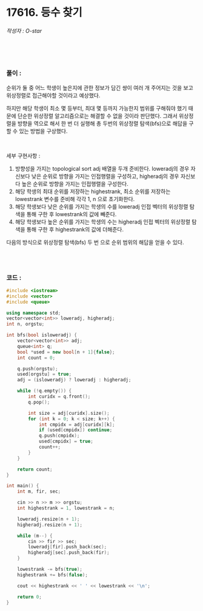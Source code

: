 # 17616. 등수 찾기

###### 작성자 : O-star

<br/>

<br/>

### 풀이 : 

순위가 둘 중 어느 학생이 높은지에 관한 정보가 담긴 쌍이 여러 개 주어지는 것을 보고 위상정렬로 접근해야할 것이라고 예상했다.

하지만 해당 학생이 최소 몇 등부터, 최대 몇 등까지 가능한지 범위를 구해줘야 했기 때문에 단순한 위상정렬 알고리즘으로는 해결할 수 없을 것이라 판단했다. 그래서 위상정렬을 방향을 역으로 해서 한 번 더 실행해 총 두번의 위상정렬 탐색(bfs)으로 해답을 구할 수 있는 방법을 구상했다.

<br/>

세부 구현사항 : 

1. 방향성을 가지는 topological sort adj 배열을 두개 준비한다. loweradj의 경우 자신보다 낮은 순위로 방향을 가지는 인접행렬을 구성하고, higheradj의 경우 자신보다 높은 순위로 방향을 가지는 인접행렬을 구성한다.
2. 해당 학생의 최대 순위를 저장하는 highestrank, 최소 순위를 저장하는 lowestrank 변수를 준비해 각각 1, n 으로 초기화한다.
3. 해당 학생보다 낮은 순위를 가지는 학생의 수를 loweradj 인접 벡터의 위상정렬 탐색을 통해 구한 후 lowestrank의 값에 빼준다.
4. 해당 학생보다 높은 순위를 가지는 학생의 수는 higheradj 인접 벡터의 위상정렬 탐색을 통해 구한 후 highestrank의 값에 더해준다.

다음의 방식으로 위상정렬 탐색(bfs) 두 번 으로 순위 범위의 해답을 얻을 수 있다.

<br/>

<br/>

### 코드 : 

```c++
#include <iostream>
#include <vector>
#include <queue>

using namespace std;
vector<vector<int>> loweradj, higheradj;
int n, orgstu;

int bfs(bool isloweradj) {
    vector<vector<int>> adj;
    queue<int> q;
    bool *used = new bool[n + 1]{false};
    int count = 0;

    q.push(orgstu);
    used[orgstu] = true;
    adj = (isloweradj) ? loweradj : higheradj;

    while (!q.empty()) {
        int curidx = q.front();
        q.pop();

        int size = adj[curidx].size();
        for (int k = 0; k < size; k++) {
            int cmpidx = adj[curidx][k];
            if (used[cmpidx]) continue;
            q.push(cmpidx);
            used[cmpidx] = true;
            count++;
        }
    }

    return count;
}

int main() {
    int m, fir, sec;

    cin >> n >> m >> orgstu;
    int highestrank = 1, lowestrank = n;

    loweradj.resize(n + 1);
    higheradj.resize(n + 1);

    while (m--) {
        cin >> fir >> sec;
        loweradj[fir].push_back(sec);
        higheradj[sec].push_back(fir);
    }

    lowestrank -= bfs(true);
    highestrank += bfs(false);

    cout << highestrank << ' ' << lowestrank << '\n';

    return 0;
}
```

